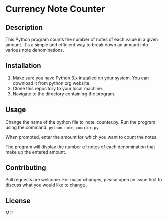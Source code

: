 # Currency Note Counter

## Description
This Python program counts the number of notes of each value in a given amount. It's a simple and efficient way to break down an amount into various note denominations.

## Installation
1. Make sure you have Python 3.x installed on your system. You can download it from python.org website.
2. Clone this repository to your local machine.
3. Navigate to the directory containing the program.

## Usage
Change the name of the python file to note_counter.py.
Run the program using the command: `python note_counter.py`

When prompted, enter the amount for which you want to count the notes.

The program will display the number of notes of each denomination that make up the entered amount.

## Contributing
Pull requests are welcome. For major changes, please open an issue first to discuss what you would like to change.

## License
MIT
